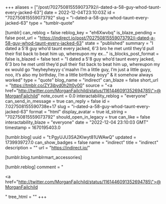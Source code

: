 +++
aliases = ["/post/702750815559073792/i-dated-a-58-guy-whod-taunt-every-jacked-63"]
date = 2022-12-04T23:10:03Z
id = "702750815559073792"
slug = "i-dated-a-58-guy-whod-taunt-every-jacked-63"
type = "tumblr-quote"

[tumblr]
can_reblog = false
reblog_key = "eh6Xwvbq"
is_blaze_pending = false
post_url = "https://indirect.io/post/702750815559073792/i-dated-a-58-guy-whod-taunt-every-jacked-63"
state = "published"
summary = "I dated a 5'8 guy who’d taunt every jacked, 6'3 bro he met until they’d pull their fist back to beat him up, whereupon my ex..."
is_blocks_post_format = false
is_blazed = false
text = "I dated a 5'8 guy who&rsquo;d taunt every jacked, 6'3 bro he met until they&rsquo;d pull their fist back to beat him up, whereupon my ex would go &ldquo;heyheyheyyy c'maahn I&rsquo;m a little guy, I&rsquo;m just a little guyy, noo, it&rsquo;s also my birthday, I&rsquo;m a little birthday boyy&rdquo; &amp; it somehow always worked"
type = "quote"
blog_name = "indirect"
can_blaze = false
short_url = "https://tmblr.co/ZY3jbyd0h2It0y00"
source = "<a href=\"http://twitter.com/MorganFailchild/status/1161446091352694785\">@MorganFailchild</a>"
note_count = 0.0
interactability_reblog = "everyone"
can_send_in_message = true
can_reply = false
id = 7.027508155590738e+17
slug = "i-dated-a-58-guy-whod-taunt-every-jacked-63"
format = "html"
display_avatar = true
id_string = "702750815559073792"
should_open_in_legacy = true
can_like = false
interactability_blaze = "everyone"
date = "2022-12-04 23:10:03 GMT"
timestamp = 1670195403.0

[tumblr.blog]
uuid = "t:PgyUJU3SA2Klwyt81UWAwQ"
updated = 1739939727.0
can_show_badges = false
name = "indirect"
title = "indirect"
description = ""
url = "https://indirect.io/"

[tumblr.blog.tumblrmart_accessories]

[tumblr.reblog]
comment = "<p><a href=\"http://twitter.com/MorganFailchild/status/1161446091352694785\">@MorganFailchild</a></p>"
tree_html = ""
+++
